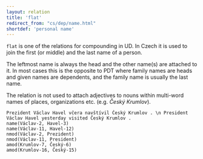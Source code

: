 ```yaml
---
layout: relation
title: 'flat'
redirect_from: "cs/dep/name.html"
shortdef: 'personal name'
---
```


`flat` is one of the relations for compounding in UD.
In Czech it is used to join the first (or middle) and the last name of a person.

The leftmost name is always the head and the other name(s) are attached to it.
In most cases this is the opposite to PDT where family names are heads and given names are dependents,
and the family name is usually the last name.

The relation is not used to attach adjectives to nouns within multi-word names of places, organizations etc.
(e.g. _Český Krumlov_).

~~~ sdparse
Prezident Václav Havel včera navštívil Český Krumlov . \n President Václav Havel yesterday visited Český Krumlov .
name(Václav-2, Havel-3)
name(Václav-11, Havel-12)
nmod(Václav-2, Prezident)
nmod(Václav-11, President)
amod(Krumlov-7, Český-6)
amod(Krumlov-16, Český-15)
~~~
